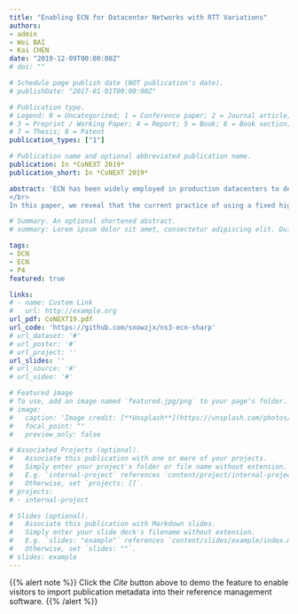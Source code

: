 ```yaml
---
title: "Enabling ECN for Datacenter Networks with RTT Variations"
authors:
- admin
- Wei BAI
- Kai CHEN
date: "2019-12-09T00:00:00Z"
# doi: ""

# Schedule page publish date (NOT publication's date).
# publishDate: "2017-01-01T00:00:00Z"

# Publication type.
# Legend: 0 = Uncategorized; 1 = Conference paper; 2 = Journal article;
# 3 = Preprint / Working Paper; 4 = Report; 5 = Book; 6 = Book section;
# 7 = Thesis; 8 = Patent
publication_types: ["1"]

# Publication name and optional abbreviated publication name.
publication: In *CoNEXT 2019*
publication_short: In *CoNEXT 2019*

abstract: 'ECN has been widely employed in production datacenters to deliver high throughput low latency communications. Despite being successful, prior ECN-based transports have an important drawback: they adopt a fixed RTT value in calculating instantaneous ECN marking threshold while overlooking the RTT variations in practice.
</br>
In this paper, we reveal that the current practice of using a fixed high-percentile RTT for ECN threshold calculation can lead to persistent queue buildups, significantly increasing packet latency. On the other hand, directly adopting lower percentile RTTs results in throughput degradation. To handle the problem, we introduce ECN$^\\sharp$, a simple yet effective solution to enable ECN for RTT variations. At its heart, ECN$^\\sharp$ inherits the current instantaneous ECN marking (based on a high-percentile RTT) to achieve high throughput and burst tolerance, while further marking packets (conservatively) upon detecting long-term queue buildups to eliminate unnecessary queueing delay without degrading throughput. We implement ECN$^\\sharp$ on a Barefoot Tofino switch and evaluate it through extensive testbed experiments and large-scale simulations. Our evaluation confirms that ECN$^\\sharp$ can effectively reduce latency without hurting throughput. For example, compared to the current practice, ECN$^\\sharp$ achieves up to $23.4\\%$ ($31.2\\%$) lower average (99th percentile) flow completion time (FCT) for short flows while delivering similar FCT for large flows under production workloads.'

# Summary. An optional shortened abstract.
# summary: Lorem ipsum dolor sit amet, consectetur adipiscing elit. Duis posuere tellus ac convallis placerat. Proin tincidunt magna sed ex sollicitudin condimentum.

tags:
- DCN
- ECN
- P4
featured: true

links:
# - name: Custom Link
#   url: http://example.org
url_pdf: CoNEXT19.pdf
url_code: 'https://github.com/snowzjx/ns3-ecn-sharp'
# url_dataset: '#'
# url_poster: '#'
# url_project: ''
url_slides: ''
# url_source: '#'
# url_video: '#'

# Featured image
# To use, add an image named `featured.jpg/png` to your page's folder. 
# image:
#   caption: 'Image credit: [**Unsplash**](https://unsplash.com/photos/pLCdAaMFLTE)'
#   focal_point: ""
#   preview_only: false

# Associated Projects (optional).
#   Associate this publication with one or more of your projects.
#   Simply enter your project's folder or file name without extension.
#   E.g. `internal-project` references `content/project/internal-project/index.md`.
#   Otherwise, set `projects: []`.
# projects:
# - internal-project

# Slides (optional).
#   Associate this publication with Markdown slides.
#   Simply enter your slide deck's filename without extension.
#   E.g. `slides: "example"` references `content/slides/example/index.md`.
#   Otherwise, set `slides: ""`.
# slides: example
---
```


{{% alert note %}}
Click the *Cite* button above to demo the feature to enable visitors to import publication metadata into their reference management software.
{{% /alert %}}

<!-- {{% alert note %}}
Click the *Slides* button above to demo Academic's Markdown slides feature.
{{% /alert %}} -->

<!-- Supplementary notes can be added here, including [code and math](https://sourcethemes.com/academic/docs/writing-markdown-latex/). -->

